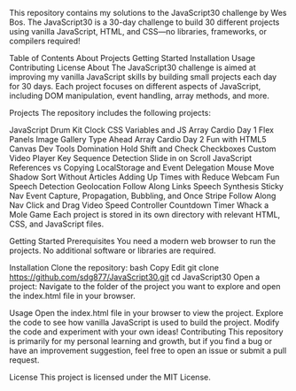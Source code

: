 This repository contains my solutions to the JavaScript30 challenge by Wes Bos. The JavaScript30 is a 30-day challenge to build 30 different projects using vanilla JavaScript, HTML, and CSS—no libraries, frameworks, or compilers required!

Table of Contents
About
Projects
Getting Started
Installation
Usage
Contributing
License
About
The JavaScript30 challenge is aimed at improving my vanilla JavaScript skills by building small projects each day for 30 days. Each project focuses on different aspects of JavaScript, including DOM manipulation, event handling, array methods, and more.

Projects
The repository includes the following projects:

JavaScript Drum Kit
Clock
CSS Variables and JS
Array Cardio Day 1
Flex Panels Image Gallery
Type Ahead
Array Cardio Day 2
Fun with HTML5 Canvas
Dev Tools Domination
Hold Shift and Check Checkboxes
Custom Video Player
Key Sequence Detection
Slide in on Scroll
JavaScript References vs Copying
LocalStorage and Event Delegation
Mouse Move Shadow
Sort Without Articles
Adding Up Times with Reduce
Webcam Fun
Speech Detection
Geolocation
Follow Along Links
Speech Synthesis
Sticky Nav
Event Capture, Propagation, Bubbling, and Once
Stripe Follow Along Nav
Click and Drag
Video Speed Controller
Countdown Timer
Whack a Mole Game
Each project is stored in its own directory with relevant HTML, CSS, and JavaScript files.

Getting Started
Prerequisites
You need a modern web browser to run the projects. No additional software or libraries are required.

Installation
Clone the repository:
bash
Copy
Edit
git clone https://github.com/sdg877/JavaScript30.git
cd JavaScript30
Open a project:
Navigate to the folder of the project you want to explore and open the index.html file in your browser.

Usage
Open the index.html file in your browser to view the project.
Explore the code to see how vanilla JavaScript is used to build the project.
Modify the code and experiment with your own ideas!
Contributing
This repository is primarily for my personal learning and growth, but if you find a bug or have an improvement suggestion, feel free to open an issue or submit a pull request.

License
This project is licensed under the MIT License.

